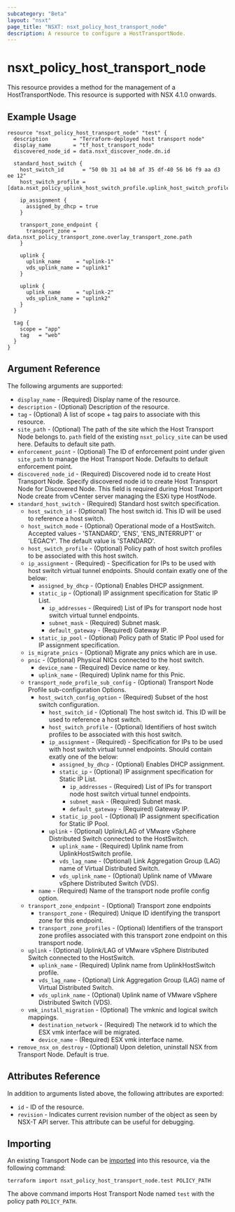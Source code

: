 ```yaml
---
subcategory: "Beta"
layout: "nsxt"
page_title: "NSXT: nsxt_policy_host_transport_node"
description: A resource to configure a HostTransportNode.
---
```


# nsxt_policy_host_transport_node

This resource provides a method for the management of a HostTransportNode.
This resource is supported with NSX 4.1.0 onwards.

## Example Usage

```hcl
resource "nsxt_policy_host_transport_node" "test" {
  description        = "Terraform-deployed host transport node"
  display_name       = "tf_host_transport_node"
  discovered_node_id = data.nsxt_discover_node.dn.id

  standard_host_switch {
    host_switch_id      = "50 0b 31 a4 b8 af 35 df-40 56 b6 f9 aa d3 ee 12"
    host_switch_profile = [data.nsxt_policy_uplink_host_switch_profile.uplink_host_switch_profile.path]

    ip_assignment {
      assigned_by_dhcp = true
    }

    transport_zone_endpoint {
      transport_zone = data.nsxt_policy_transport_zone.overlay_transport_zone.path
    }

    uplink {
      uplink_name     = "uplink-1"
      vds_uplink_name = "uplink1"
    }

    uplink {
      uplink_name     = "uplink-2"
      vds_uplink_name = "uplink2"
    }
  }

  tag {
    scope = "app"
    tag   = "web"
  }
}
```

## Argument Reference

The following arguments are supported:

* `display_name` - (Required) Display name of the resource.
* `description` - (Optional) Description of the resource.
* `tag` - (Optional) A list of scope + tag pairs to associate with this resource.
* `site_path` - (Optional) The path of the site which the Host Transport Node belongs to. `path` field of the existing `nsxt_policy_site` can be used here. Defaults to default site path.
* `enforcement_point` - (Optional) The ID of enforcement point under given `site_path` to manage the Host Transport Node. Defaults to default enforcement point.
* `discovered_node_id` - (Required)  Discovered node id to create Host Transport Node. Specify discovered node id to create Host Transport Node for Discovered Node. This field is required during Host Transport Node create from vCenter server managing the ESXi type HostNode.
* `standard_host_switch` - (Required) Standard host switch specification.
  * `host_switch_id` - (Optional) The host switch id. This ID will be used to reference a host switch.
  * `host_switch_mode` - (Optional) Operational mode of a HostSwitch. Accepted values - 'STANDARD', 'ENS', 'ENS_INTERRUPT' or 'LEGACY'. The default value is 'STANDARD'.
  * `host_switch_profile` - (Optional) Policy path of host switch profiles to be associated with this host switch.
  * `ip_assignment` - (Required) - Specification for IPs to be used with host switch virtual tunnel endpoints. Should contain exatly one of the below:
      * `assigned_by_dhcp` - (Optional) Enables DHCP assignment.
      * `static_ip` - (Optional) IP assignment specification for Static IP List.
          * `ip_addresses` - (Required) List of IPs for transport node host switch virtual tunnel endpoints.
          * `subnet_mask` - (Required) Subnet mask.
          * `default_gateway` - (Required) Gateway IP.
      * `static_ip_pool` - (Optional) Policy path of Static IP Pool used for IP assignment specification.
  * `is_migrate_pnics` - (Optional) Migrate any pnics which are in use.
  * `pnic` - (Optional) Physical NICs connected to the host switch.
      * `device_name` - (Required) Device name or key.
      * `uplink_name` - (Required) Uplink name for this Pnic.
  * `transport_node_profile_sub_config` - (Optional) Transport Node Profile sub-configuration Options.
      * `host_switch_config_option` - (Required) Subset of the host switch configuration.
          * `host_switch_id` - (Optional) The host switch id. This ID will be used to reference a host switch.
          * `host_switch_profile` - (Optional) Identifiers of host switch profiles to be associated with this host switch.
          * `ip_assignment` - (Required) - Specification for IPs to be used with host switch virtual tunnel endpoints. Should contain exatly one of the below:
              * `assigned_by_dhcp` - (Optional) Enables DHCP assignment.
              * `static_ip` - (Optional) IP assignment specification for Static IP List.
                  * `ip_addresses` - (Required) List of IPs for transport node host switch virtual tunnel endpoints.
                  * `subnet_mask` - (Required) Subnet mask.
                  * `default_gateway` - (Required) Gateway IP.
              * `static_ip_pool` - (Optional) IP assignment specification for Static IP Pool.
          * `uplink` - (Optional) Uplink/LAG of VMware vSphere Distributed Switch connected to the HostSwitch.
              * `uplink_name` - (Required) Uplink name from UplinkHostSwitch profile.
              * `vds_lag_name` - (Optional) Link Aggregation Group (LAG) name of Virtual Distributed Switch.
              * `vds_uplink_name` - (Optional) Uplink name of VMware vSphere Distributed Switch (VDS).
      * `name` - (Required) Name of the transport node profile config option.
  * `transport_zone_endpoint` - (Optional) Transport zone endpoints
      * `transport_zone` - (Required) Unique ID identifying the transport zone for this endpoint.
      * `transport_zone_profiles` - (Optional) Identifiers of the transport zone profiles associated with this transport zone endpoint on this transport node.
  * `uplink` - (Optional) Uplink/LAG of VMware vSphere Distributed Switch connected to the HostSwitch.
      * `uplink_name` - (Required) Uplink name from UplinkHostSwitch profile.
      * `vds_lag_name` - (Optional) Link Aggregation Group (LAG) name of Virtual Distributed Switch.
      * `vds_uplink_name` - (Optional) Uplink name of VMware vSphere Distributed Switch (VDS).
  * `vmk_install_migration` - (Optional) The vmknic and logical switch mappings.
      * `destination_network` - (Required) The network id to which the ESX vmk interface will be migrated.
      * `device_name` - (Required) ESX vmk interface name.
* `remove_nsx_on_destroy` - (Optional) Upon deletion, uninstall NSX from Transport Node. Default is true.

## Attributes Reference

In addition to arguments listed above, the following attributes are exported:

* `id` - ID of the resource.
* `revision` - Indicates current revision number of the object as seen by NSX-T API server. This attribute can be useful for debugging.

## Importing

An existing Transport Node can be [imported][docs-import] into this resource, via the following command:

[docs-import]: https://www.terraform.io/cli/import

```
terraform import nsxt_policy_host_transport_node.test POLICY_PATH
```
The above command imports Host Transport Node named `test` with the policy path `POLICY_PATH`.
